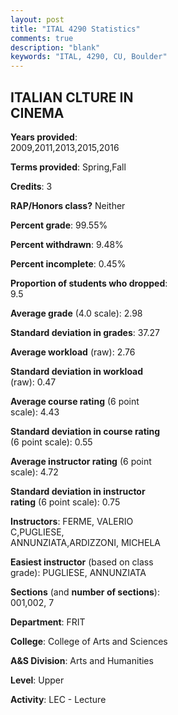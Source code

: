 ```yaml
---
layout: post
title: "ITAL 4290 Statistics"
comments: true
description: "blank"
keywords: "ITAL, 4290, CU, Boulder"
--- 
```

<head>
<script src="https://ajax.googleapis.com/ajax/libs/jquery/2.1.3/jquery.min.js"></script>
<script src="https://dl.dropboxusercontent.com/s/pc42nxpaw1ea4o9/highcharts.js?dl=0"></script>
<!-- <script src="../assets/js/highcharts.js"></script> -->
<style type="text/css">@font-face {
	font-family: "Bebas Neue";
	src: url(https://www.filehosting.org/file/details/544349/BebasNeue%20Regular.otf) format("opentype");
	}
	h1.Bebas { 
		font-family: "Bebas Neue", Verdana, Tahoma;
	}
</style>
</head>
<body>
	<div id="container" style="float: right; width: 45%; height: 88%; margin-left: 2.5%; margin-right: 2.5%;"></div>
	<script language="JavaScript">
		$(document).ready(function() {
		var chart = {type: 'column'};
		var title = {text: 'Grade Distribution'};
		var xAxis = {categories: ['A','B','C','D','F'],crosshair: true};
		var yAxis = {min: 0,title: {text: 'Percentage'}};
		var tooltip = {headerFormat: '<center><b><span style="font-size:20px">{point.key}</span></b></center>',
		               pointFormat: '<td style="padding:0"><b>{point.y:.1f}%</b></td>',
		               footerFormat: '</table>',shared: true,useHTML: true};
		var plotOptions = {column: {pointPadding: 0.0,borderWidth: 0}};  
		var credits = {enabled: false};var series= [{name: 'Percent',data: [29.15,54.77,11.56,2.51,2.01,]}];
		var json = {};
		json.chart = chart;
		json.title = title;
		json.tooltip = tooltip;
		json.xAxis = xAxis;
		json.yAxis = yAxis;  
		json.series = series;
		json.plotOptions = plotOptions;  
		json.credits = credits;
		$('#container').highcharts(json);
	});
	</script>
</body>
			   
## ITALIAN CLTURE IN CINEMA

**Years provided**: 2009,2011,2013,2015,2016

**Terms provided**: Spring,Fall

**Credits**: 3

**RAP/Honors class?** Neither

**Percent grade**: 99.55%

**Percent withdrawn**: 9.48%

**Percent incomplete**: 0.45%

**Proportion of students who dropped**: 9.5

**Average grade** (4.0 scale): 2.98

**Standard deviation in grades**: 37.27

**Average workload** (raw): 2.76

**Standard deviation in workload** (raw): 0.47

**Average course rating** (6 point scale): 4.43

**Standard deviation in course rating** (6 point scale): 0.55

**Average instructor rating** (6 point scale): 4.72

**Standard deviation in instructor rating** (6 point scale): 0.75

**Instructors**: FERME, VALERIO C,PUGLIESE, ANNUNZIATA,ARDIZZONI, MICHELA

**Easiest instructor** (based on class grade): PUGLIESE, ANNUNZIATA

**Sections** (and **number of sections**): 001,002, 7

**Department**: FRIT

**College**: College of Arts and Sciences

**A&S Division**: Arts and Humanities

**Level**: Upper

**Activity**: LEC - Lecture
